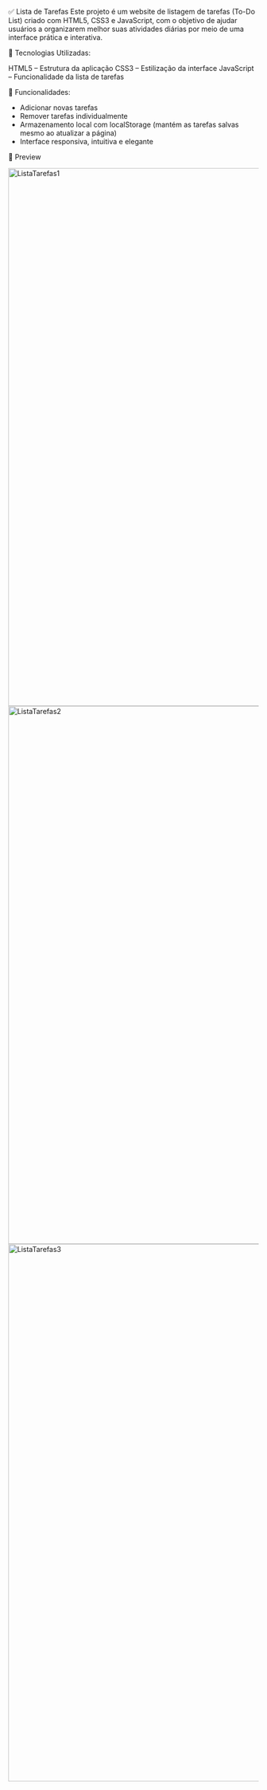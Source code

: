 ✅ Lista de Tarefas
Este projeto é um website de listagem de tarefas (To-Do List) criado com HTML5, CSS3 e JavaScript, com o objetivo de ajudar usuários a organizarem melhor suas atividades diárias por meio de uma interface prática e interativa.

🚀 Tecnologias Utilizadas:

HTML5 – Estrutura da aplicação
CSS3 – Estilização da interface
JavaScript – Funcionalidade da lista de tarefas

🎯 Funcionalidades:

- Adicionar novas tarefas
- Remover tarefas individualmente
- Armazenamento local com localStorage (mantém as tarefas salvas mesmo ao atualizar a página)
- Interface responsiva, intuitiva e elegante

📸 Preview

<img width="1920" height="1080" alt="ListaTarefas1" src="https://github.com/user-attachments/assets/e669b45f-bc75-4a66-9253-bcfca802ed0f" />
<img width="1920" height="1080" alt="ListaTarefas2" src="https://github.com/user-attachments/assets/46368374-388c-4467-b20e-acaa126a86a0" />
<img width="1920" height="1079" alt="ListaTarefas3" src="https://github.com/user-attachments/assets/84c3ad60-3c0f-484d-bbad-c7e4b29b8fb7" />

